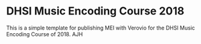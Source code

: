 # DHSI Music Encoding Course 2018

This is a simple template for publishing MEI with Verovio for the DHSI Music Encoding Course of 2018. AJH
